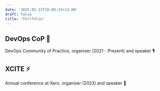 ```yaml
---
date: '2025-02-23T16:08:33+13:00'
draft: false
title: 'Portfolio'
---
```


## DevOps CoP 🚀
DevOps Community of Practice, organiser (2021 - Present) and speaker 🎙

## XCITE ⚡
Annual conference at Xero, organiser (2023) and speaker 🎤